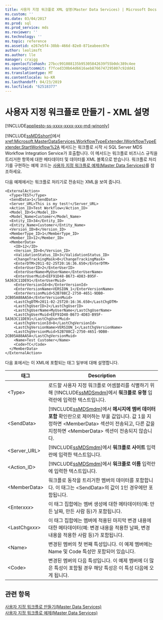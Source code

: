 ```yaml
---
title: 사용자 지정 워크플로 XML 설명(Master Data Services) | Microsoft Docs
ms.custom: ''
ms.date: 03/04/2017
ms.prod: sql
ms.prod_service: mds
ms.reviewer: ''
ms.technology: ''
ms.topic: reference
ms.assetid: e267e5f4-38bb-466d-82e8-871eabeec07e
author: leolimsft
ms.author: lle
manager: craigg
ms.openlocfilehash: 27bcc991088135b95305842639f55b0dc389c4ee
ms.sourcegitcommit: f7fced330b64d6616aeb8766747295807c92dd41
ms.translationtype: MT
ms.contentlocale: ko-KR
ms.lasthandoff: 04/23/2019
ms.locfileid: "62518377"
---
```

# <a name="create-a-custom-workflow---xml-description"></a>사용자 지정 워크플로 만들기 - XML 설명

[!INCLUDE[appliesto-ss-xxxx-xxxx-xxx-md-winonly](../../includes/appliesto-ss-xxxx-xxxx-xxx-md-winonly.md)]

  [!INCLUDE[ssMDSshort](../../includes/ssmdsshort-md.md)]에서 <xref:Microsoft.MasterDataServices.WorkflowTypeExtender.IWorkflowTypeExtender.StartWorkflow%2A> 메서드는 워크플로 시작 시 SQL Server MDS Workflow Integration Service가 호출합니다. 이 메서드는 워크플로 비즈니스 규칙을 트리거한 항목에 대한 메타데이터 및 데이터를 XML 블록으로 받습니다. 워크플로 처리기를 구현하는 예제 코드는 [사용자 지정 워크플로 예제&#40;Master Data Services&#41;](../../master-data-services/develop/create-a-custom-workflow-example.md)를 참조하세요.  
  
 다음 예제에서는 워크플로 처리기로 전송되는 XML을 보여 줍니다.  
  
```scr  
<ExternalAction>  
  <Type>TEST</Type>  
  <SendData>1</SendData>  
  <Server_URL>This is my test!</Server_URL>  
  <Action_ID>Test Workflow</Action_ID>  
  <Model_ID>5</Model_ID>  
  <Model_Name>Customer</Model_Name>  
  <Entity_ID>34</Entity_ID>  
  <Entity_Name>Customer</Entity_Name>  
  <Version_ID>8</Version_ID>  
  <MemberType_ID>1</MemberType_ID>  
  <Member_ID>12</Member_ID>  
  <MemberData>  
    <ID>12</ID>  
    <Version_ID>8</Version_ID>  
    <ValidationStatus_ID>3</ValidationStatus_ID>  
    <ChangeTrackingMask>0</ChangeTrackingMask>  
    <EnterDTM>2011-02-25T20:16:36.650</EnterDTM>  
    <EnterUserID>2</EnterUserID>  
    <EnterUserName>MyUserName</EnterUserName>  
    <EnterUserMuid>EEF91D48-B673-4D83-B95F-5A363C11DE91</EnterUserMuid>  
    <EnterVersionId>8</EnterVersionId>  
    <EnterVersionName>VERSION_1</EnterVersionName>  
    <EnterVersionMuid>52B788C2-2750-4651-9DB0-2CB05A88AA5A</EnterVersionMuid>  
    <LastChgDTM>2011-02-25T20:16:36.650</LastChgDTM>  
    <LastChgUserID>2</LastChgUserID>  
    <LastChgUserName>MyUserName</LastChgUserName>  
    <LastChgUserMuid>EEF91D48-B673-4D83-B95F-5A363C11DE91</LastChgUserMuid>  
    <LastChgVersionId>8</LastChgVersionId>  
    <LastChgVersionName>VERSION_1</LastChgVersionName>  
    <LastChgVersionMuid>52B788C2-2750-4651-9DB0-2CB05A88AA5A</LastChgVersionMuid>  
    <Name>Test Customer</Name>  
    <Code>TC</Code>  
  </MemberData>  
</ExternalAction>  
```  
  
 다음 표에서는 이 XML에 포함되는 태그 일부에 대해 설명합니다.  
  
|태그|Description|  
|---------|-----------------|  
|\<Type>|로드할 사용자 지정 워크플로 어셈블리를 식별하기 위해 [!INCLUDE[ssMDSmdm](../../includes/ssmdsmdm-md.md)]에서 **워크플로 유형** 입력란에 입력한 텍스트입니다.|  
|\<SendData>|[!INCLUDE[ssMDSmdm](../../includes/ssmdsmdm-md.md)]에서 **메시지에 멤버 데이터 포함** 확인란으로 제어하는 부울 값입니다. 값 1을 지정하면 \<MemberData> 섹션이 전송되고, 다른 값을 지정하면 \<MemberData> 섹션이 전송되지 않습니다.|  
|<Server_URL>|[!INCLUDE[ssMDSmdm](../../includes/ssmdsmdm-md.md)]에서 **워크플로 사이트** 입력란에 입력한 텍스트입니다.|  
|<Action_ID>|[!INCLUDE[ssMDSmdm](../../includes/ssmdsmdm-md.md)]에서 **워크플로 이름** 입력란에 입력한 텍스트입니다.|  
|\<MemberData>|워크플로 동작을 트리거한 멤버의 데이터를 포함합니다. 이 태그는 \<SendData>의 값이 1인 경우에만 포함됩니다.|  
|\<Enter*xxx*>|이 태그 집합에는 멤버 생성에 대한 메타데이터(예: 만든 날짜, 만든 사람 등)가 포함됩니다.|  
|\<LastChg*xxx*>|이 태그 집합에는 멤버에 적용된 마지막 변경 내용에 대한 메타데이터(예: 변경 내용을 적용한 날짜, 변경 내용을 적용한 사람 등)가 포함됩니다.|  
|\<Name>|변경된 멤버의 첫 번째 특성입니다. 이 예제 멤버에는 Name 및 Code 특성만 포함되어 있습니다.|  
|\<Code>|변경된 멤버의 다음 특성입니다. 이 예제 멤버에 더 많은 특성이 포함될 경우 해당 특성은 이 특성 다음에 오게 됩니다.|  
  
## <a name="see-also"></a>관련 항목  
 [사용자 지정 워크플로 만들기&#40;Master Data Services&#41;](../../master-data-services/develop/create-a-custom-workflow-master-data-services.md)   
 [사용자 지정 워크플로 예제&#40;Master Data Services&#41;](../../master-data-services/develop/create-a-custom-workflow-example.md)  
  
  
